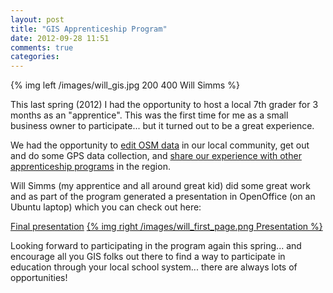 ```yaml
---
layout: post
title: "GIS Apprenticeship Program"
date: 2012-09-28 11:51
comments: true
categories: 
---
```


{% img left /images/will_gis.jpg 200 400 Will Simms %}

This last spring (2012) I had the opportunity to host a local 7th grader for 3 months as an "apprentice".  This was the first time for me as a small business owner to participate... but it turned out to be a great experience.

We had the opportunity to [edit OSM data](http://www.openstreetmap.org/?lat=48.03622&lon=-122.40634&zoom=16&layers=M) in our local community, get out and do some GPS data collection, and [share our experience with other apprenticeship programs](http://www.serviceeducationadventure.org/) in the region.

Will Simms (my apprentice and all around great kid) did some great work and as part of the program generated a presentation in OpenOffice (on an Ubuntu laptop) which you can check out here:

[Final presentation](/presentations/gis_apprentice_2012/GISApprenticeship_final.pdf) [{% img right /images/will_first_page.png Presentation %}](/presentations/gis_apprentice_2012/GISApprenticeship_final.pdf)


Looking forward to participating in the program again this spring... and encourage all you GIS folks out there to find a way to participate in education through your local school system... there are always lots of opportunities!
